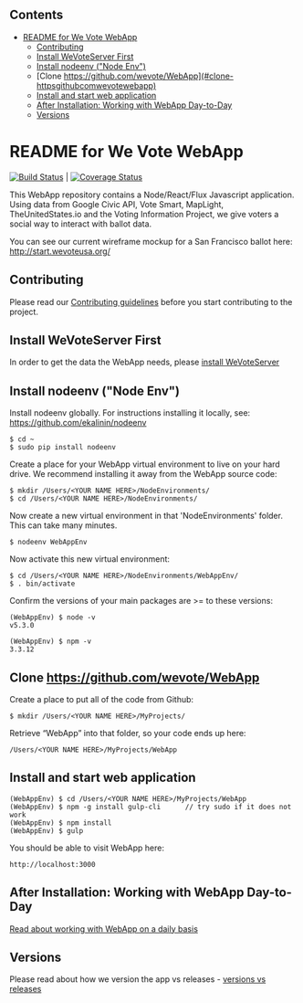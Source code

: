 <!-- START doctoc generated TOC please keep comment here to allow auto update -->
<!-- DON'T EDIT THIS SECTION, INSTEAD RE-RUN doctoc TO UPDATE -->
## Contents

- [README for We Vote WebApp](#readme-for-we-vote-webapp)
  - [Contributing](#contributing)
  - [Install WeVoteServer First](#install-wevoteserver-first)
  - [Install nodeenv ("Node Env")](#install-nodeenv-node-env)
  - [Clone https://github.com/wevote/WebApp](#clone-httpsgithubcomwevotewebapp)
  - [Install and start web application](#install-and-start-web-application)
  - [After Installation: Working with WebApp Day-to-Day](#after-installation-working-with-webapp-day-to-day)
  - [Versions](#versions)

<!-- END doctoc generated TOC please keep comment here to allow auto update -->

# README for We Vote WebApp

[![Build Status](https://travis-ci.org/wevote/WebApp.svg?branch=develop)](https://travis-ci.org/wevote/WebApp) | 
[![Coverage Status](https://coveralls.io/repos/github/wevote/WebApp/badge.svg?branch=master)](https://coveralls.io/github/wevote/WebApp?branch=develop)

This WebApp repository contains a Node/React/Flux Javascript application. Using data from
Google Civic API, Vote Smart, MapLight, TheUnitedStates.io and the Voting Information Project, we give voters a
social way to interact with ballot data.

You can see our current wireframe mockup for a San Francisco ballot here:
http://start.wevoteusa.org/

## Contributing
Please read our [Contributing guidelines](docs/contributing/index.md) before you start contributing to the project.

## Install WeVoteServer First
In order to get the data the WebApp needs, please 
[install WeVoteServer](https://github.com/wevote/WeVoteServer/blob/master/README_API_INSTALL.md)


## Install nodeenv ("Node Env")

Install nodeenv globally. For instructions installing it locally, see: https://github.com/ekalinin/nodeenv

    $ cd ~
    $ sudo pip install nodeenv

Create a place for your WebApp virtual environment to live on your hard drive. We recommend installing it
away from the WebApp source code:

    $ mkdir /Users/<YOUR NAME HERE>/NodeEnvironments/
    $ cd /Users/<YOUR NAME HERE>/NodeEnvironments/

Now create a new virtual environment in that 'NodeEnvironments' folder. This can take many minutes.

    $ nodeenv WebAppEnv

Now activate this new virtual environment:

    $ cd /Users/<YOUR NAME HERE>/NodeEnvironments/WebAppEnv/
    $ . bin/activate

Confirm the versions of your main packages are >= to these versions:

    (WebAppEnv) $ node -v
    v5.3.0

    (WebAppEnv) $ npm -v
    3.3.12


## Clone https://github.com/wevote/WebApp

Create a place to put all of the code from Github:

    $ mkdir /Users/<YOUR NAME HERE>/MyProjects/

Retrieve “WebApp” into that folder, so your code ends up here:

    /Users/<YOUR NAME HERE>/MyProjects/WebApp


## Install and start web application

    (WebAppEnv) $ cd /Users/<YOUR NAME HERE>/MyProjects/WebApp
    (WebAppEnv) $ npm -g install gulp-cli      // try sudo if it does not work
    (WebAppEnv) $ npm install
    (WebAppEnv) $ gulp

You should be able to visit WebApp here:

    http://localhost:3000


## After Installation: Working with WebApp Day-to-Day

[Read about working with WebApp on a daily basis](README_WORKING_WITH_WEB_APP.md)

## Versions

Please read about how we version the app vs releases - [versions vs releases](docs/contributing/versions/index.md)
